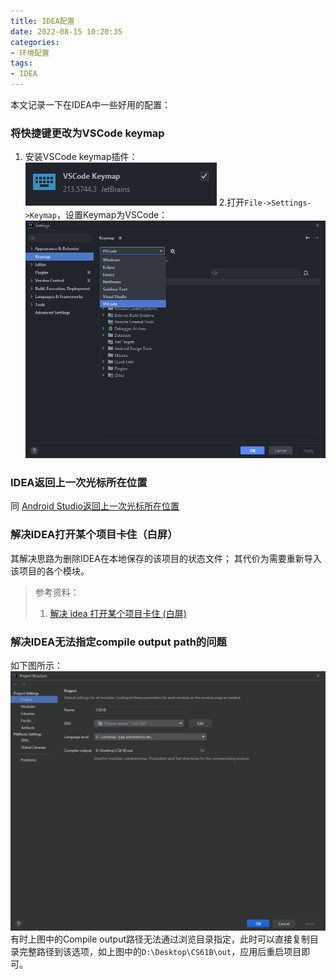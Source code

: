 ```yaml
---
title: IDEA配置
date: 2022-08-15 10:20:35
categories:
- 环境配置
tags:
- IDEA
---
```


本文记录一下在IDEA中一些好用的配置：
<!--more-->

### 将快捷键更改为VSCode keymap
1. 安装VSCode keymap插件：
![](https://raw.githubusercontent.com/Tom89757/ImageHost/main/hexo/20220815102337.png)
2.打开`File->Settings->Keymap`，设置Keymap为VSCode：
![](https://raw.githubusercontent.com/Tom89757/ImageHost/main/hexo/20220815102443.png)

### IDEA返回上一次光标所在位置
同 [Android Studio返回上一次光标所在位置](https://tom89757.github.io/2022/07/27/Android-Studio%E9%85%8D%E7%BD%AE)

### 解决IDEA打开某个项目卡住（白屏）
其解决思路为删除IDEA在本地保存的该项目的状态文件；
其代价为需要重新导入该项目的各个模块。
> 参考资料：
> 1. [解决 idea 打开某个项目卡住 (白屏)](http://digtime.cn/articles/534/jie-jue-idea-da-kai-mou-ge-xiang-mu-ka-zhu-bai-ping)

### 解决IDEA无法指定compile output path的问题
如下图所示：
![](https://raw.githubusercontent.com/Tom89757/ImageHost/main/hexo/20220916000324.png)
有时上图中的Compile output路径无法通过浏览目录指定，此时可以直接复制目录完整路径到该选项，如上图中的`D:\Desktop\CS61B\out`，应用后重启项目即可。

